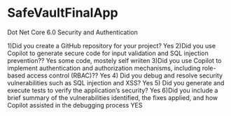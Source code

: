 # SafeVaultFinalApp
Dot Net Core 6.0 Security and Authentication

1)Did you create a GitHub repository for your project?
Yes
2)Did you use Copilot to generate secure code for input validation and SQL injection prevention??
Yes some code, mostely self wriiten 
3)Did you use Copilot to implement authentication and authorization mechanisms, including role-based access control (RBAC)??
Yes
4) Did you debug and resolve security vulnerabilities such as SQL injection and XSS? 
Yes
5) Did you generate and execute tests to verify the application’s security?
Yes
6)Did you include a brief summary of the vulnerabilities identified, the fixes applied, and how Copilot assisted in the debugging process
YES  
